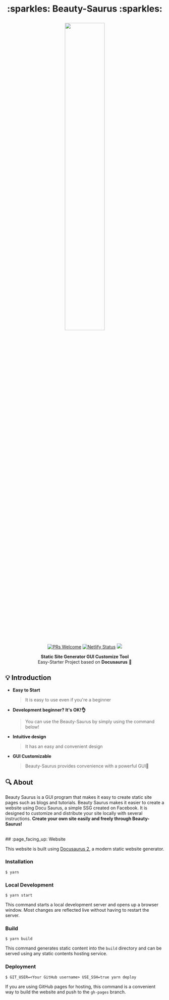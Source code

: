<div width="100%" height="100%" align="center">
  
<h1 align="center">
  <p align="center">:sparkles: Beauty-Saurus :sparkles:</p>
  <a href="https://docusaurus.io">
    <img width="50%" src="https://user-images.githubusercontent.com/51353146/143676178-5d8fe345-43d9-4e34-92e4-8e0ac309c705.jpeg" />
  </a>
</h1>
  
<p align="center">
  <a href="CONTRIBUTING.md#pull-requests"><img src="https://img.shields.io/badge/PRs-welcome-brightgreen.svg" alt="PRs Welcome"></a>
  <a href="https://app.netlify.com/sites/docusaurus-2/deploys"><img src="https://api.netlify.com/api/v1/badges/9e1ff559-4405-4ebe-8718-5e21c0774bc8/deploy-status" alt="Netlify Status"></a>
  <img src="https://img.shields.io/badge/License-MIT-blue.svg">
  </p>
  
<b>Static Site Generator GUI Customize Tool</b></br>
Easy-Starter Project based on <b>Docusaurus</b> 🦖

</div>

## :bulb: Introduction
- **Easy to Start**

  > It is easy to use even if you're a beginner
  
- **Development beginner? It's OK!👌**
  
  > You can use the Beauty-Saurus by simply using the command below!
- **Intuitive design**

  > It has an easy and convenient design
- **GUI Customizable**

  > Beauty-Saurus provides convenience with a powerful GUI:art:

## :mag: About
Beauty Saurus is a GUI program that makes it easy to create static site pages such as blogs and tutorials.
Beauty Saurus makes it easier to create a website using Docu Saurus, a simple SSG created on Facebook. 
It is designed to customize and distribute your site locally with several instructions.
**Create your own site easily and freely through Beauty-Saurus!**

</br>
## :page_facing_up: Website

This website is built using [Docusaurus 2](https://docusaurus.io/), a modern static website generator.

### Installation

```
$ yarn
```

### Local Development

```
$ yarn start
```

This command starts a local development server and opens up a browser window. Most changes are reflected live without having to restart the server.

### Build

```
$ yarn build
```

This command generates static content into the `build` directory and can be served using any static contents hosting service.

### Deployment

```
$ GIT_USER=<Your GitHub username> USE_SSH=true yarn deploy
```

If you are using GitHub pages for hosting, this command is a convenient way to build the website and push to the `gh-pages` branch.
